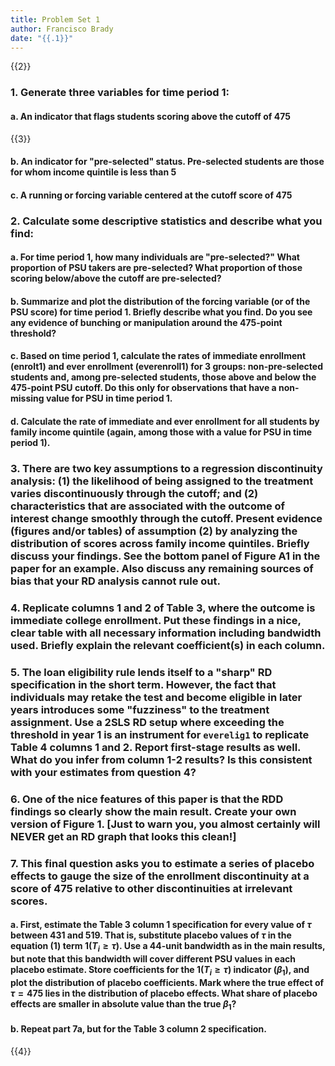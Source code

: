 ```yaml
---
title: Problem Set 1
author: Francisco Brady
date: "{{.1}}"
---
```



{{2}}


### 1. Generate three variables for time period 1:  

#### a. An indicator that flags students scoring above the cutoff of 475  


{{3}}


#### b. An indicator for "pre-selected" status. Pre-selected students are those for whom income quintile is less than 5  

#### c. A running or forcing variable centered at the cutoff score of 475  

### 2. Calculate some descriptive statistics and describe what you find:  

#### a. For time period 1, how many individuals are "pre-selected?" What proportion of PSU takers are pre-selected? What proportion of those scoring below/above the cutoff are pre-selected?  

#### b. Summarize and plot the distribution of the forcing variable (or of the PSU score) for time period 1. Briefly describe what you find. Do you see any evidence of bunching or manipulation around the 475-point threshold?  

#### c. Based on time period 1, calculate the rates of immediate enrollment (enrolt1) and ever enrollment (everenroll1) for 3 groups: non-pre-selected students and, among pre-selected students, those above and below the 475-point PSU cutoff. Do this only for observations that have a non-missing value for PSU in time period 1.  

#### d. Calculate the rate of immediate and ever enrollment for all students by family income quintile (again, among those with a value for PSU in time period 1).  

### 3. There are two key assumptions to a regression discontinuity analysis: (1) the likelihood of being assigned to the treatment varies discontinuously through the cutoff; and (2) characteristics that are associated with the outcome of interest change smoothly through the cutoff. Present evidence (figures and/or tables) of assumption (2) by analyzing the distribution of scores across family income quintiles. Briefly discuss your findings. See the bottom panel of Figure A1 in the paper for an example. Also discuss any remaining sources of bias that your RD analysis cannot rule out.  


### 4. Replicate columns 1 and 2 of Table 3, where the outcome is immediate college enrollment. Put these findings in a nice, clear table with all necessary information including bandwidth used. Briefly explain the relevant coefficient(s) in each column.  

### 5. The loan eligibility rule lends itself to a "sharp" RD specification in the short term. However, the fact that individuals may retake the test and become eligible in later years introduces some "fuzziness" to the treatment assignment. Use a 2SLS RD setup where exceeding the threshold in year 1 is an instrument for `everelig1` to replicate Table 4 columns 1 and 2. Report first-stage results as well. What do you infer from column 1-2 results? Is this consistent with your estimates from question 4?  

### 6. One of the nice features of this paper is that the RDD findings so clearly show the main result. Create your own version of Figure 1. [Just to warn you, you almost certainly will NEVER get an RD graph that looks this clean!]  

### 7. This final question asks you to estimate a series of placebo effects to gauge the size of the enrollment discontinuity at a score of 475 relative to other discontinuities at irrelevant scores.  

#### a. First, estimate the Table 3 column 1 specification for every value of $\tau$ between 431 and 519. That is, substitute placebo values of $\tau$ in the equation (1) term $1(T_i \geq \tau)$. Use a 44-unit bandwidth as in the main results, but note that this bandwidth will cover different PSU values in each placebo estimate. Store coefficients for the $1(T_i \geq \tau)$ indicator ($\beta_1$), and plot the distribution of placebo coefficients. Mark where the true effect of $\tau = 475$ lies in the distribution of placebo effects. What share of placebo effects are smaller in absolute value than the true $\beta_1$?  

#### b. Repeat part 7a, but for the Table 3 column 2 specification.  




{{4}}


